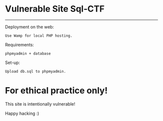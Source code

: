 # Vulnerable Site Sql-CTF

--------------------------

Deployment on the web:

`Use Wamp for local PHP hosting.`

Requirements:

`phpmyadmin + database`

Set-up:

`Upload db.sql to phpmyadmin.`


# For ethical practice only!

This site is intentionally vulnerable!

Happy hacking :)
